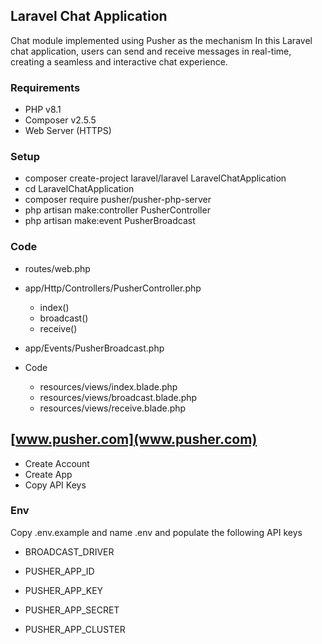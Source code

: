 
## Laravel Chat Application

Chat module implemented using Pusher as the mechanism
In this Laravel chat application, users can send and receive messages in real-time, creating a seamless and interactive chat experience.

### Requirements

- PHP v8.1
- Composer v2.5.5
- Web Server (HTTPS)

### Setup
- composer create-project laravel/laravel LaravelChatApplication
- cd LaravelChatApplication
- composer require pusher/pusher-php-server
- php artisan make:controller PusherController
- php artisan make:event PusherBroadcast

### Code
- routes/web.php

- app/Http/Controllers/PusherController.php

    - index()
    - broadcast()
    - receive()

- app/Events/PusherBroadcast.php

- Code

    - resources/views/index.blade.php
    - resources/views/broadcast.blade.php
    - resources/views/receive.blade.php
      
## [www.pusher.com](www.pusher.com)

- Create Account
- Create App
- Copy API Keys
  
### Env

Copy .env.example and name .env and populate the following API keys

- BROADCAST_DRIVER

- PUSHER_APP_ID

- PUSHER_APP_KEY

- PUSHER_APP_SECRET

- PUSHER_APP_CLUSTER









